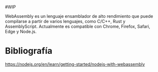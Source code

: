 #WIP 

WebAssembly es un lenguaje ensamblador de alto rendimiento que puede compilarse a partir de varios lenguajes, como C/C++, Rust y AssemblyScript. Actualmente es compatible con Chrome, Firefox, Safari, Edge y Node.js.
# Bibliografía
https://nodejs.org/en/learn/getting-started/nodejs-with-webassembly